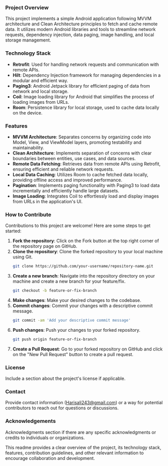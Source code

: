 ### Project Overview

This project implements a simple Android application following MVVM architecture and Clean Architecture principles to fetch and cache remote data. It utilizes modern Android libraries and tools to streamline network requests, dependency injection, data paging, image handling, and local storage management.

### Technology Stack

- **Retrofit**: Used for handling network requests and communication with remote APIs.
- **Hilt**: Dependency Injection framework for managing dependencies in a modular and efficient way.
- **Paging3**: Android Jetpack library for efficient paging of data from network and local storage.
- **Coil**: Image loading library for Android that simplifies the process of loading images from URLs.
- **Room**: Persistence library for local storage, used to cache data locally on the device.

### Features

- **MVVM Architecture**: Separates concerns by organizing code into Model, View, and ViewModel layers, promoting testability and maintainability.
- **Clean Architecture**: Implements separation of concerns with clear boundaries between entities, use cases, and data sources.
- **Remote Data Fetching**: Retrieves data from remote APIs using Retrofit, ensuring efficient and reliable network requests.
- **Local Data Caching**: Utilizes Room to cache fetched data locally, providing offline access and improved performance.
- **Pagination**: Implements paging functionality with Paging3 to load data incrementally and efficiently handle large datasets.
- **Image Loading**: Integrates Coil to effortlessly load and display images from URLs in the application's UI.

### How to Contribute

Contributions to this project are welcome! Here are some steps to get started:

1. **Fork the repository**: Click on the Fork button at the top right corner of the repository page on GitHub.
2. **Clone the repository**: Clone the forked repository to your local machine using Git.
   ```bash
   git clone https://github.com/your-username/repository-name.git
   ```
3. **Create a new branch**: Navigate into the repository directory on your machine and create a new branch for your feature/fix.
   ```bash
   git checkout -b feature-or-fix-branch
   ```
4. **Make changes**: Make your desired changes to the codebase.
5. **Commit changes**: Commit your changes with a descriptive commit message.
   ```bash
   git commit -am 'Add your descriptive commit message'
   ```
6. **Push changes**: Push your changes to your forked repository.
   ```bash
   git push origin feature-or-fix-branch
   ```
7. **Create a Pull Request**: Go to your forked repository on GitHub and click on the "New Pull Request" button to create a pull request.

### License

Include a section about the project's license if applicable.

### Contact

Provide contact information (Harisali243@gmail.com) or a way for potential contributors to reach out for questions or discussions.

### Acknowledgements

Acknowledgments section if there are any specific acknowledgments or credits to individuals or organizations.

This readme provides a clear overview of the project, its technology stack, features, contribution guidelines, and other relevant information to encourage collaboration and development.